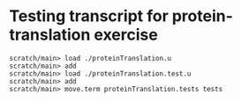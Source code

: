 # Testing transcript for protein-translation exercise

```ucm
scratch/main> load ./proteinTranslation.u
scratch/main> add
scratch/main> load ./proteinTranslation.test.u
scratch/main> add
scratch/main> move.term proteinTranslation.tests tests
```
